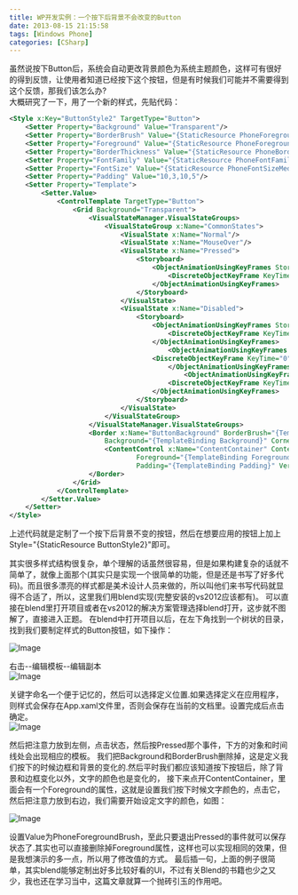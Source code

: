 ```yaml
---
title: WP开发实例：一个按下后背景不会改变的Button
date: 2013-08-15 21:15:58
tags: [Windows Phone]
categories: [CSharp]
---
```


虽然说按下Button后，系统会自动更改背景颜色为系统主题颜色，这样可有很好的得到反馈，让使用者知道已经按下这个按钮，但是有时候我们可能并不需要得到这个反馈，那我们该怎么办?  
大概研究了一下，用了一个新的样式，先贴代码：
```xml
<Style x:Key="ButtonStyle2" TargetType="Button">
    <Setter Property="Background" Value="Transparent"/>
    <Setter Property="BorderBrush" Value="{StaticResource PhoneForegroundBrush}"/>
    <Setter Property="Foreground" Value="{StaticResource PhoneForegroundBrush}"/>
    <Setter Property="BorderThickness" Value="{StaticResource PhoneBorderThickness}"/>
    <Setter Property="FontFamily" Value="{StaticResource PhoneFontFamilySemiBold}"/>
    <Setter Property="FontSize" Value="{StaticResource PhoneFontSizeMediumLarge}"/>
    <Setter Property="Padding" Value="10,3,10,5"/>
    <Setter Property="Template">
        <Setter.Value>
            <ControlTemplate TargetType="Button">
                <Grid Background="Transparent">
                    <VisualStateManager.VisualStateGroups>
                        <VisualStateGroup x:Name="CommonStates">
                            <VisualState x:Name="Normal"/>
                            <VisualState x:Name="MouseOver"/>
                            <VisualState x:Name="Pressed">
                                <Storyboard>
                                    <ObjectAnimationUsingKeyFrames Storyboard.TargetProperty="Foreground" Storyboard.TargetName="ContentContainer">
                                        <DiscreteObjectKeyFrame KeyTime="0" Value="{StaticResource PhoneForegroundBrush}"/>
                                    </ObjectAnimationUsingKeyFrames>
                                </Storyboard>
                            </VisualState>
                            <VisualState x:Name="Disabled">
                                <Storyboard>
                                    <ObjectAnimationUsingKeyFrames Storyboard.TargetProperty="Foreground" Storyboard.TargetName="ContentContainer">
                                        <DiscreteObjectKeyFrame KeyTime="0" Value="{StaticResource PhoneDisabledBrush}"/>
                                    </ObjectAnimationUsingKeyFrames>
                                        <ObjectAnimationUsingKeyFrames Storyboard.TargetProperty="BorderBrush" Storyboard.TargetName="ButtonBackground">
                                    <DiscreteObjectKeyFrame KeyTime="0" Value="{StaticResource PhoneDisabledBrush}"/>
                                        </ObjectAnimationUsingKeyFrames>
                                            <ObjectAnimationUsingKeyFrames Storyboard.TargetProperty="Background" Storyboard.TargetName="ButtonBackground">
                                        <DiscreteObjectKeyFrame KeyTime="0" Value="Transparent"/>
                                    </ObjectAnimationUsingKeyFrames>
                                </Storyboard>
                            </VisualState>
                        </VisualStateGroup>
                    </VisualStateManager.VisualStateGroups>
                    <Border x:Name="ButtonBackground" BorderBrush="{TemplateBinding BorderBrush}" BorderThickness="{TemplateBinding BorderThickness}" 
                        Background="{TemplateBinding Background}" CornerRadius="0" Margin="{StaticResource PhoneTouchTargetOverhang}">
                        <ContentControl x:Name="ContentContainer" ContentTemplate="{TemplateBinding ContentTemplate}" Content="{TemplateBinding Content}" 
                                Foreground="{TemplateBinding Foreground}" HorizontalContentAlignment="{TemplateBinding HorizontalContentAlignment}" 
                                Padding="{TemplateBinding Padding}" VerticalContentAlignment="{TemplateBinding VerticalContentAlignment}"/>
                    </Border>
                </Grid>
            </ControlTemplate>
        </Setter.Value>
    </Setter>
</Style>
```    
上述代码就是定制了一个按下后背景不变的按钮，然后在想要应用的按钮上加上Style="{StaticResource ButtonStyle2}"即可。

其实很多样式结构很复杂，单个理解的话虽然很容易，但是如果构建复杂的话就不简单了，就像上面那个(其实只是实现一个很简单的功能，但是还是书写了好多代码)。而且很多漂亮的样式都是美术设计人员来做的，所以叫他们来书写代码就显得不合适了，所以，这里我们用blend实现(完整安装的vs2012应该都有)。
可以直接在blend里打开项目或者在vs2012的解决方案管理选择blend打开，这步就不图解了，直接进入正题。
在blend中打开项目以后，在左下角找到一个树状的目录，找到我们要制定样式的Button按钮，如下操作：

![Image](https://raw.githubusercontent.com/tianjyan/tianjyan.github.io/master/images/2013-08-15-WP%E4%B8%8D%E5%8F%98Button-01.jpg)

右击--编辑模板--编辑副本  
![Image](https://raw.githubusercontent.com/tianjyan/tianjyan.github.io/master/images/2013-08-15-WP%E4%B8%8D%E5%8F%98Button-02.jpg)

关键字命名一个便于记忆的，然后可以选择定义位置.如果选择定义在应用程序，则样式会保存在App.xaml文件里，否则会保存在当前的文档里。设置完成后点击确定。  
![Image](https://raw.githubusercontent.com/tianjyan/tianjyan.github.io/master/images/2013-08-15-WP%E4%B8%8D%E5%8F%98Button-03.jpg)

然后把注意力放到左侧，点击状态，然后按Pressed那个事件，下方的对象和时间线处会出现相应的模板。
我们把Background和BorderBrush删除掉，这是定义我们按下的时候边框和背景的变化的.然后平时我们都应该知道按下按钮后，除了背景和边框变化以外，文字的颜色也是变化的，
接下来点开ContentContainer，里面会有一个Foreground的属性，这就是设置我们按下时候文字颜色的，点击它，然后把注意力放到右边，我们需要开始设定文字的颜色，如图：

![Image](https://raw.githubusercontent.com/tianjyan/tianjyan.github.io/master/images/2013-08-15-WP%E4%B8%8D%E5%8F%98Button-04.jpg)

设置Value为PhoneForegroundBrush，至此只要退出Pressed的事件就可以保存状态了.其实也可以直接删除掉Foreground属性，这样也可以实现相同的效果，但是我想演示的多一点，所以用了修改值的方式。
最后插一句，上面的例子很简单，其实blend能够定制出好多比较好看的UI，不过有关Blend的书籍也少之又少，我也还在学习当中，这篇文章就算一个抛砖引玉的作用吧。
